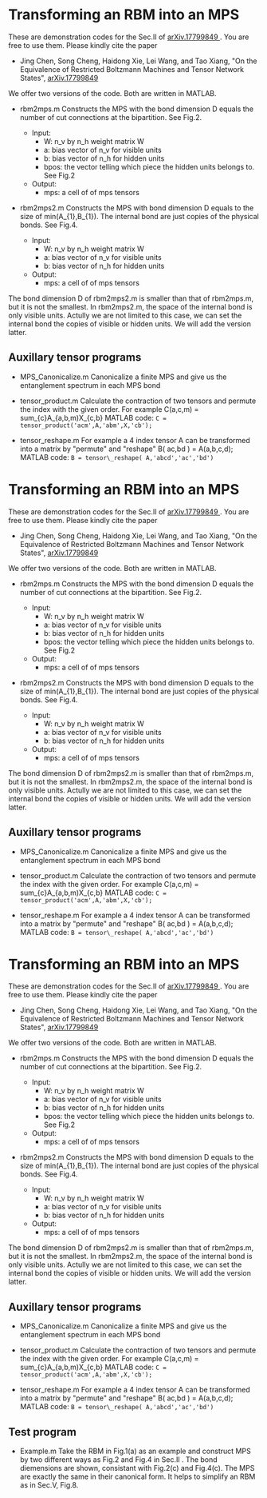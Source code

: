 # Transforming an RBM into an MPS

These are demonstration codes for the Sec.II of [arXiv.17799849 ](https://arxiv.org/submit/1779849). You are free to use them. Please kindly cite the paper 
- Jing Chen, Song Cheng, Haidong Xie, Lei Wang, and Tao Xiang, "On the Equivalence of Restricted Boltzmann Machines and Tensor Network States", [arXiv.17799849 ](https://arxiv.org/submit/1779849)


We offer two versions of the code. Both are written in MATLAB. 
* rbm2mps.m
Constructs the MPS with the bond dimension D equals the number of cut connections at the bipartition. See Fig.2.
    * Input:	
        * W:   n_v by n_h weight matrix W
    	* a:   bias vector of n_v for visible units
	    * b:   bias vector of n_h for hidden units
	    * bpos: the vector telling which piece the hidden units belongs to. See Fig.2 
    * Output: 
        * mps: a cell of of mps tensors

* rbm2mps2.m
Constructs the MPS with bond dimension D equals to the size of min(A_{1},B_{1}). The internal bond are just copies of the physical bonds. See Fig.4. 
    * Input:      
      * W:  n\_v by n\_h weight matrix W
      * a:  bias vector of n_v for visible units
      * b:  bias vector of n_h for hidden units
    * Output: 
      * mps: a cell of of mps tensors

The bond dimension D of rbm2mps2.m is smaller than that of rbm2mps.m, but it is not the smallest. In rbm2mps2.m, the space of the internal bond is only visible units. Actully we are not limited to this case, we can set the internal bond the copies of visible or hidden units. We will add the version latter. 

## Auxillary tensor programs ##
* MPS\_Canonicalize.m
Canonicalize a finite MPS and give us the entanglement spectrum in each MPS bond 

* tensor\_product.m 
Calculate the contraction of two tensors and permute the index with the given order.
For example 
C(a,c,m) = sum_{c}A_{a,b,m)X_{c,b}
MATLAB code:
`C = tensor_product('acm',A,'abm',X,'cb');`

* tensor\_reshape.m
For example a 4 index tensor A can be transformed into a matrix by "permute" and "reshape" 
B( ac,bd ) =  A(a,b,c,d);
MATLAB code:
`B = tensor\_reshape( A,'abcd','ac','bd')`

# Transforming an RBM into an MPS

These are demonstration codes for the Sec.II of [arXiv.17799849 ](https://arxiv.org/submit/1779849). You are free to use them. Please kindly cite the paper 
- Jing Chen, Song Cheng, Haidong Xie, Lei Wang, and Tao Xiang, "On the Equivalence of Restricted Boltzmann Machines and Tensor Network States", [arXiv.17799849 ](https://arxiv.org/submit/1779849)


We offer two versions of the code. Both are written in MATLAB. 
* rbm2mps.m
Constructs the MPS with the bond dimension D equals the number of cut connections at the bipartition. See Fig.2.
    * Input:	
        * W:   n_v by n_h weight matrix W
    	* a:   bias vector of n_v for visible units
	    * b:   bias vector of n_h for hidden units
	    * bpos: the vector telling which piece the hidden units belongs to. See Fig.2 
    * Output: 
        * mps: a cell of of mps tensors

* rbm2mps2.m
Constructs the MPS with bond dimension D equals to the size of min(A_{1},B_{1}). The internal bond are just copies of the physical bonds. See Fig.4. 
    * Input:      
      * W:  n\_v by n\_h weight matrix W
      * a:  bias vector of n_v for visible units
      * b:  bias vector of n_h for hidden units
    * Output: 
      * mps: a cell of of mps tensors

The bond dimension D of rbm2mps2.m is smaller than that of rbm2mps.m, but it is not the smallest. In rbm2mps2.m, the space of the internal bond is only visible units. Actully we are not limited to this case, we can set the internal bond the copies of visible or hidden units. We will add the version latter. 

## Auxillary tensor programs ##
* MPS\_Canonicalize.m
Canonicalize a finite MPS and give us the entanglement spectrum in each MPS bond 

* tensor\_product.m 
Calculate the contraction of two tensors and permute the index with the given order.
For example 
C(a,c,m) = sum_{c}A_{a,b,m)X_{c,b}
MATLAB code:
`C = tensor_product('acm',A,'abm',X,'cb');`

* tensor\_reshape.m
For example a 4 index tensor A can be transformed into a matrix by "permute" and "reshape" 
B( ac,bd ) =  A(a,b,c,d);
MATLAB code:
`B = tensor\_reshape( A,'abcd','ac','bd')`

# Transforming an RBM into an MPS

These are demonstration codes for the Sec.II of [arXiv.17799849 ](https://arxiv.org/submit/1779849). You are free to use them. Please kindly cite the paper 
- Jing Chen, Song Cheng, Haidong Xie, Lei Wang, and Tao Xiang, "On the Equivalence of Restricted Boltzmann Machines and Tensor Network States", [arXiv.17799849 ](https://arxiv.org/submit/1779849)


We offer two versions of the code. Both are written in MATLAB. 
* rbm2mps.m
Constructs the MPS with the bond dimension D equals the number of cut connections at the bipartition. See Fig.2.
    * Input:	
        * W:   n_v by n_h weight matrix W
    	* a:   bias vector of n_v for visible units
	    * b:   bias vector of n_h for hidden units
	    * bpos: the vector telling which piece the hidden units belongs to. See Fig.2 
    * Output: 
        * mps: a cell of of mps tensors

* rbm2mps2.m
Constructs the MPS with bond dimension D equals to the size of min(A_{1},B_{1}). The internal bond are just copies of the physical bonds. See Fig.4. 
    * Input:      
      * W:  n\_v by n\_h weight matrix W
      * a:  bias vector of n_v for visible units
      * b:  bias vector of n_h for hidden units
    * Output: 
      * mps: a cell of of mps tensors

The bond dimension D of rbm2mps2.m is smaller than that of rbm2mps.m, but it is not the smallest. In rbm2mps2.m, the space of the internal bond is only visible units. Actully we are not limited to this case, we can set the internal bond the copies of visible or hidden units. We will add the version latter. 

## Auxillary tensor programs ##
* MPS\_Canonicalize.m
Canonicalize a finite MPS and give us the entanglement spectrum in each MPS bond 

* tensor\_product.m 
Calculate the contraction of two tensors and permute the index with the given order.
For example 
C(a,c,m) = sum_{c}A_{a,b,m)X_{c,b}
MATLAB code:
`C = tensor_product('acm',A,'abm',X,'cb');`

* tensor\_reshape.m
For example a 4 index tensor A can be transformed into a matrix by "permute" and "reshape" 
B( ac,bd ) =  A(a,b,c,d);
MATLAB code:
`B = tensor\_reshape( A,'abcd','ac','bd')`

## Test program ##
* Example.m
Take the RBM in Fig.1(a) as an example and construct MPS by two different ways as Fig.2 and Fig.4 in Sec.II . The bond diemensions are shown, consistant with Fig.2(c) and Fig.4(c). The MPS are exactly the same in their canonical form. It helps to simplify an RBM as in Sec.V, Fig.8. 
